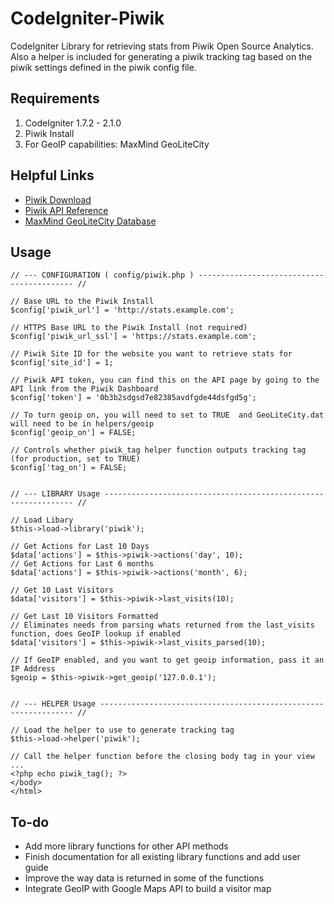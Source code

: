 CodeIgniter-Piwik
============

CodeIgniter Library for retrieving stats from Piwik Open Source Analytics. Also a helper is included for generating a piwik tracking tag based on the piwik settings defined in the piwik config file.


Requirements
------------

1. CodeIgniter 1.7.2 - 2.1.0  
2. Piwik Install  
3. For GeoIP capabilities: MaxMind GeoLiteCity  

Helpful Links
-------------

- <a href="http://piwik.org/latest.zip">Piwik Download</a>
- <a href="http://dev.piwik.org/trac/wiki/API/Reference">Piwik API Reference</a>
- <a href="http://geolite.maxmind.com/download/geoip/database/GeoLiteCity.dat.gz">MaxMind GeoLiteCity Database</a>

Usage
-----
	
	// --- CONFIGURATION ( config/piwik.php ) ------------------------------------------ //
	
	// Base URL to the Piwik Install
	$config['piwik_url'] = 'http://stats.example.com';

	// HTTPS Base URL to the Piwik Install (not required)
	$config['piwik_url_ssl'] = 'https://stats.example.com';

	// Piwik Site ID for the website you want to retrieve stats for
	$config['site_id'] = 1;

	// Piwik API token, you can find this on the API page by going to the API link from the Piwik Dashboard
	$config['token'] = '0b3b2sdgsd7e82385avdfgde44dsfgd5g';

	// To turn geoip on, you will need to set to TRUE  and GeoLiteCity.dat will need to be in helpers/geoip
	$config['geoip_on'] = FALSE;

	// Controls whether piwik_tag helper function outputs tracking tag (for production, set to TRUE)
	$config['tag_on'] = FALSE;
	
	
	// --- LIBRARY Usage --------------------------------------------------------------- //
	
	// Load Libary
	$this->load->library('piwik');

	// Get Actions for Last 10 Days
    $data['actions'] = $this->piwik->actions('day', 10);
	// Get Actions for Last 6 months
	$data['actions'] = $this->piwik->actions('month', 6);

    // Get 10 Last Visitors
	$data['visitors'] = $this->piwik->last_visits(10);

    // Get Last 10 Visitors Formatted 
    // Eliminates needs from parsing whats returned from the last_visits function, does GeoIP lookup if enabled
	$data['visitors'] = $this->piwik->last_visits_parsed(10);

	// If GeoIP enabled, and you want to get geoip information, pass it an IP Address
	$geoip = $this->piwik->get_geoip('127.0.0.1');
	
	
	// --- HELPER Usage ---------------------------------------------------------------- //
	
	// Load the helper to use to generate tracking tag
	$this->load->helper('piwik');
	
	// Call the helper function before the closing body tag in your view
	...
	<?php echo piwik_tag(); ?>
	</body>
	</html>


To-do
-----

- Add more library functions for other API methods
- Finish documentation for all existing library functions and add user guide
- Improve the way data is returned in some of the functions
- Integrate GeoIP with Google Maps API to build a visitor map
